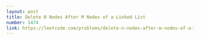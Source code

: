 ```yaml
---
layout: post
title: Delete N Nodes After M Nodes of a Linked List
number: 1474
link: https://leetcode.com/problems/delete-n-nodes-after-m-nodes-of-a-linked-list
---
```

